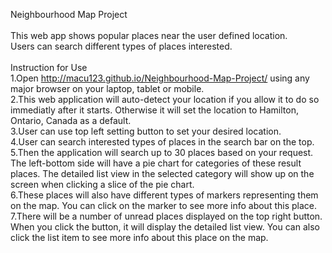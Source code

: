 Neighbourhood Map Project<br>
<br>
This web app shows popular places near the user defined location.<br>
Users can search different types of places interested.<br>
<br>
Instruction for Use<br>
1.Open http://macu123.github.io/Neighbourhood-Map-Project/ using any major browser on your laptop, tablet or mobile.<br>
2.This web application will auto-detect your location if you allow it to do so immediatly after it starts. Otherwise it will set the location to Hamilton, Ontario, Canada as a default.<br>
3.User can use top left setting button to set your desired location.<br>
4.User can search interested types of places in the search bar on the top.<br>
5.Then the application will search up to 30 places based on your request. The left-bottom side will have a pie chart for categories of these result places. The detailed list view in the selected category will show up on the screen when clicking a slice of the pie chart.<br>
6.These places will also have different types of markers representing them on the map. You can click on the marker to see more info about this place.<br>
7.There will be a number of unread places displayed on the top right button. When you click the button, it will display the detailed list view. You can also click the list item to see more info about this place on the map.